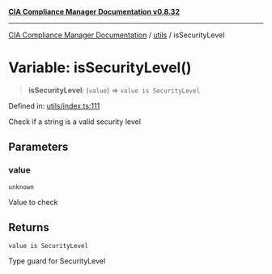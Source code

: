 [**CIA Compliance Manager Documentation v0.8.32**](../../README.md)

***

[CIA Compliance Manager Documentation](../../modules.md) / [utils](../README.md) / isSecurityLevel

# Variable: isSecurityLevel()

> **isSecurityLevel**: (`value`) => `value is SecurityLevel`

Defined in: [utils/index.ts:111](https://github.com/Hack23/cia-compliance-manager/blob/0dc9a11e510cc2f2986e7debe532892627f2b00f/src/utils/index.ts#L111)

Check if a string is a valid security level

## Parameters

### value

`unknown`

Value to check

## Returns

`value is SecurityLevel`

Type guard for SecurityLevel

